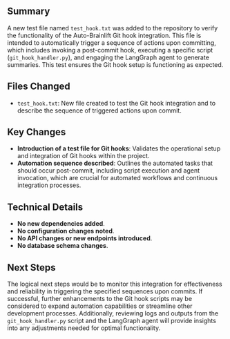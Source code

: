 ## Summary
A new test file named `test_hook.txt` was added to the repository to verify the functionality of the Auto-Brainlift Git hook integration. This file is intended to automatically trigger a sequence of actions upon committing, which includes invoking a post-commit hook, executing a specific script (`git_hook_handler.py`), and engaging the LangGraph agent to generate summaries. This test ensures the Git hook setup is functioning as expected.

## Files Changed
- `test_hook.txt`: New file created to test the Git hook integration and to describe the sequence of triggered actions upon commit.

## Key Changes
- **Introduction of a test file for Git hooks**: Validates the operational setup and integration of Git hooks within the project.
- **Automation sequence described**: Outlines the automated tasks that should occur post-commit, including script execution and agent invocation, which are crucial for automated workflows and continuous integration processes.

## Technical Details
- **No new dependencies added**.
- **No configuration changes noted**.
- **No API changes or new endpoints introduced**.
- **No database schema changes**.

## Next Steps
The logical next steps would be to monitor this integration for effectiveness and reliability in triggering the specified sequences upon commits. If successful, further enhancements to the Git hook scripts may be considered to expand automation capabilities or streamline other development processes. Additionally, reviewing logs and outputs from the `git_hook_handler.py` script and the LangGraph agent will provide insights into any adjustments needed for optimal functionality.